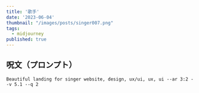 ```yaml
---
title: '歌手'
date: '2023-06-04'
thumbnail: "/images/posts/singer007.png"
tags:
  - midjourney
published: true
---
```


## 呪文（プロンプト）
```
Beautiful landing for singer website, design, ux/ui, ux, ui --ar 3:2 --v 5.1 --q 2
```